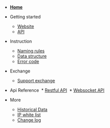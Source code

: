 
* [__Home__](/README.md)

* Getting started
  * [Website](/getting-started/website-user)
  * [API](/getting-started/api-user)


* Instruction
  * [Naming rules](/instruction/naming-rules)
  * [Data structure](/instruction/data-structure)
  * [Error code](/instruction/error-code)

* Exchange
  * [Support exchange](/supported-exchange)

* Api Reference
  * [Restful API](/api-refer/rest-api)
  * [Websocket API](/api-refer/ws-api)

* More
  * [Historical Data](/more/historical-data)
  * [IP white list](/more/ip-white-list)
  * [Change log](/more/change-log)

